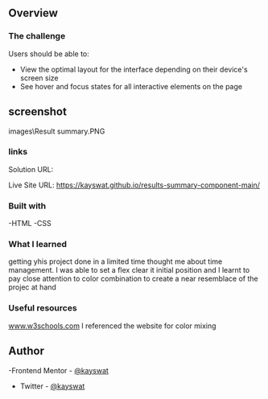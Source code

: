 ## Overview

### The challenge

Users should be able to:

- View the optimal layout for the interface depending on their device's screen size
- See hover and focus states for all interactive elements on the page

## screenshot
images\Result summary.PNG

### links

Solution URL: 

Live Site URL: https://kayswat.github.io/results-summary-component-main/

### Built with
-HTML
-CSS

### What I learned

getting yhis project done in a limited time thought me about time management.
I was able to set a flex clear it initial position and I learnt to pay close attention to color combination to create a near resemblace of the projec at hand

### Useful resources
www.w3schools.com
I referenced the website for color mixing

## Author
-Frontend Mentor - [@kayswat](https://www.frontendmentor.io/profile/kayswat)
- Twitter - [@kayswat](https://www.twitter.com/kayswat)
